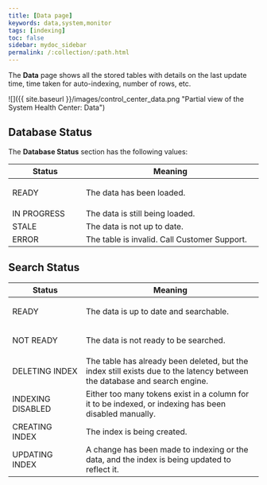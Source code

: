 ```yaml
---
title: [Data page]
keywords: data,system,monitor
tags: [indexing]
toc: false
sidebar: mydoc_sidebar
permalink: /:collection/:path.html
---
```

The **Data** page shows all the stored tables with details on the last update
time, time taken for auto-indexing, number of rows, etc.

 ![]({{ site.baseurl }}/images/control_center_data.png "Partial view of the System Health Center: Data")

## Database Status

The **Database Status** section has the following values:

<table>
    <colgroup>
    <col width="25%" />
    <col width="60%" />
    </colgroup>
    <thead>
       <tr class="header">
        <th>Status</th>
        <th>Meaning</th>
       </tr>
      </thead>
      <tbody>
       <tr>
        <td>
         <p dir="ltr">READY</p>
        </td>
        <td>The data has been loaded.</td>
       </tr>
       <tr>
        <td>IN PROGRESS</td>
        <td>The data is still being loaded.</td>
       </tr>
       <tr>
        <td>STALE</td>
        <td>The data is not up to date.</td>
       </tr>
       <tr>
        <td>ERROR</td>
        <td>The table is invalid. Call Customer Support.</td>
       </tr>
       </tbody>
    </table>


## Search Status


<table>
    <colgroup>
    <col width="25%" />
    <col width="60%" />
    </colgroup>
    <thead>
       <tr class="header">
        <th>Status</th>
        <th>Meaning</th>
       </tr>
      </thead>
      <tbody>
    <tr>
     <td>
      <p dir="ltr">READY</p>
     </td>
     <td>The data is up to date and searchable.</td>
    </tr>
    <tr>
     <td>
      <p dir="ltr">NOT READY</p>
     </td>
     <td>The data is not ready to be searched.</td>
    </tr>
    <tr>
     <td>
      <p dir="ltr">DELETING INDEX</p>
     </td>
     <td>The table has already been deleted, but the index still exists due to the latency
      between the database and search engine.</td>
    </tr>
    <tr>
     <td>INDEXING DISABLED</td>
     <td>Either too many tokens exist in a column for it to be indexed, or indexing has been
      disabled manually.</td>
    </tr>
    <tr>
     <td>CREATING INDEX</td>
     <td>The index is being created.</td>
    </tr>
    <tr>
     <td>UPDATING INDEX</td>
     <td>A change has been made to indexing or the data, and the index is being updated to
      reflect it.</td>
    </tr>
    </tbody>
 </table>
